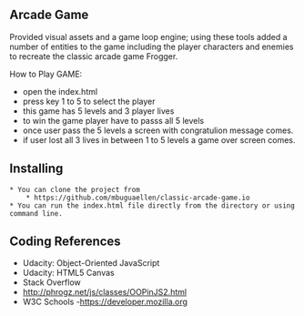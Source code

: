 

##  Arcade Game

Provided visual assets and a game loop engine; using these tools  added a number of entities to the game including the player characters and enemies to recreate the classic arcade game Frogger.

How to Play GAME:
-  open the index.html
-  press key 1 to 5 to select the player
-  this game has 5 levels and 3 player lives 
-  to win the game player have to passs all 5 levels
-  once user pass the 5 levels a screen with congratulion message comes.
-  if user lost all 3 lives in between 1 to 5 levels a game over screen comes.
## Installing
    * You can clone the project from
        * https://github.com/mbuguaellen/classic-arcade-game.io
    * You can run the index.html file directly from the directory or using command line.

Coding References
-----------------

- Udacity: Object-Oriented JavaScript 
- Udacity: HTML5 Canvas
- Stack Overflow
- http://phrogz.net/js/classes/OOPinJS2.html
- W3C Schools
-https://developer.mozilla.org
